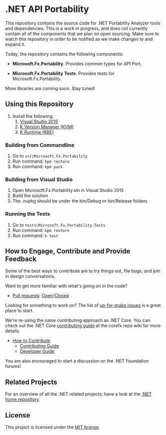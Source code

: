 # .NET API Portability

This repository contains the source code for .NET Portability Analyzer tools 
and dependencies. This is a work in progress, and does not currently contain 
all of the components that we plan on open sourcing. Make sure to watch this 
repository in order to be notified as we make changes to and expand it.

Today, the repository contains the following components:

* **Microsoft.Fx.Portability**. Provides common types for API Port.

* **Microsoft.Fx.Portability Tests**. Provides tests for Microsoft.Fx.Portability.

More libraries are coming soon. Stay tuned!

## Using this Repository

1. Install the following:
    1. [Visual Studio 2015](http://www.visualstudio.com/en-us/downloads/visual-studio-2015-downloads-vs.aspx)
    2. [K Version Manager (KVM)](https://github.com/aspnet/home#install-the-k-version-manager-kvm)
    3. [K Runtime (KRE)](https://github.com/aspnet/home#install-the-k-runtime-environment-kre)

### Building from Commandline
1. Go to `src\Microsoft.Fx.Portability`
2. Run command: `kpm restore`
3. Run command: `kpm pack`
    
### Building from Visual Studio
1. Open Microsoft.Fx.Portability.sln in Visual Studio 2015
2. Build the solution
3. The .nupkg should be under the bin/Debug or bin/Release folders

### Running the Tests
1. Go to `tests\Microsoft.Fx.Portability.Tests`
2. Run command: `kpm restore`
3. Run command: `k test`

## How to Engage, Contribute and Provide Feedback

Some of the best ways to contribute are to try things out, file bugs, and join in design conversations. 

Want to get more familiar with what's going on in the code?

* [Pull requests](https://github.com/Microsoft/dotnet-apiport/pulls): [Open](https://github.com/Microsoft/dotnet-apiport/pulls?q=is%3Aopen+is%3Apr)/[Closed](https://github.com/Microsoft/dotnet-apiport/pulls?q=is%3Apr+is%3Aclosed)

Looking for something to work on? The list of [up-for-grabs issues](https://github.com/Microsoft/dotnet-apiport/issues?q=is%3Aopen+is%3Aissue) is a great place to start.

We're re-using the same contributing approach as .NET Core. You can check out the .NET Core [contributing guide][Contributing Guide] at the corefx repo wiki for more details.

* [How to Contribute][Contributing Guide]
    * [Contributing Guide][Contributing Guide]
    * [Developer Guide]

You are also encouraged to start a discussion on the .NET Foundation forums!

[Contributing Guide]: https://github.com/dotnet/corefx/wiki/Contributing
[Developer Guide]: https://github.com/dotnet/corefx/wiki/Developer-Guide

## Related Projects

For an overview of all the .NET related projects, have a look at the
[.NET home repository](https://github.com/Microsoft/dotnet).

## License

This project is licensed under the [MIT license](LICENSE).